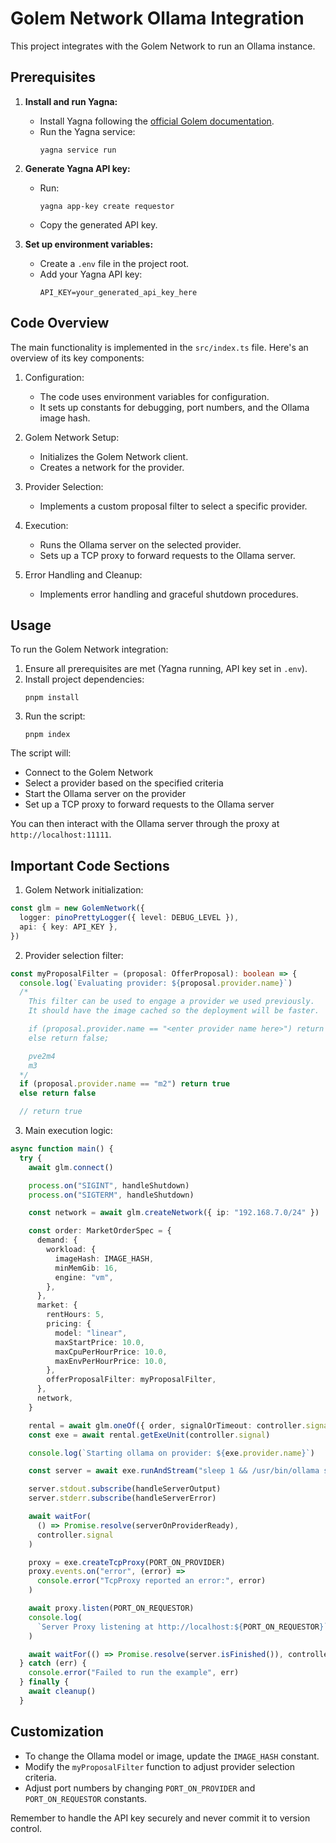 # Golem Network Ollama Integration

This project integrates with the Golem Network to run an Ollama instance.

## Prerequisites

1. **Install and run Yagna:**

   - Install Yagna following the [official Golem documentation](https://docs.golem.network/docs/quickstarts/js-quickstart).
   - Run the Yagna service:
     ```
     yagna service run
     ```

2. **Generate Yagna API key:**

   - Run:
     ```
     yagna app-key create requestor
     ```
   - Copy the generated API key.

3. **Set up environment variables:**
   - Create a `.env` file in the project root.
   - Add your Yagna API key:
     ```
     API_KEY=your_generated_api_key_here
     ```

## Code Overview

The main functionality is implemented in the `src/index.ts` file. Here's an overview of its key components:

1. Configuration:

   - The code uses environment variables for configuration.
   - It sets up constants for debugging, port numbers, and the Ollama image hash.

2. Golem Network Setup:

   - Initializes the Golem Network client.
   - Creates a network for the provider.

3. Provider Selection:

   - Implements a custom proposal filter to select a specific provider.

4. Execution:

   - Runs the Ollama server on the selected provider.
   - Sets up a TCP proxy to forward requests to the Ollama server.

5. Error Handling and Cleanup:
   - Implements error handling and graceful shutdown procedures.

## Usage

To run the Golem Network integration:

1. Ensure all prerequisites are met (Yagna running, API key set in `.env`).
2. Install project dependencies:
   ```
   pnpm install
   ```
3. Run the script:
   ```
   pnpm index
   ```

The script will:

- Connect to the Golem Network
- Select a provider based on the specified criteria
- Start the Ollama server on the provider
- Set up a TCP proxy to forward requests to the Ollama server

You can then interact with the Ollama server through the proxy at `http://localhost:11111`.

## Important Code Sections

1. Golem Network initialization:

```65:68:golem/src/index.ts
const glm = new GolemNetwork({
  logger: pinoPrettyLogger({ level: DEBUG_LEVEL }),
  api: { key: API_KEY },
})
```

2. Provider selection filter:

```47:62:golem/src/index.ts
const myProposalFilter = (proposal: OfferProposal): boolean => {
  console.log(`Evaluating provider: ${proposal.provider.name}`)
  /*
    This filter can be used to engage a provider we used previously.
    It should have the image cached so the deployment will be faster.

    if (proposal.provider.name == "<enter provider name here>") return true;
    else return false;

    pve2m4
    m3
  */
  if (proposal.provider.name == "m2") return true
  else return false

  // return true
```

3. Main execution logic:

```77:137:golem/src/index.ts
async function main() {
  try {
    await glm.connect()

    process.on("SIGINT", handleShutdown)
    process.on("SIGTERM", handleShutdown)

    const network = await glm.createNetwork({ ip: "192.168.7.0/24" })

    const order: MarketOrderSpec = {
      demand: {
        workload: {
          imageHash: IMAGE_HASH,
          minMemGib: 16,
          engine: "vm",
        },
      },
      market: {
        rentHours: 5,
        pricing: {
          model: "linear",
          maxStartPrice: 10.0,
          maxCpuPerHourPrice: 10.0,
          maxEnvPerHourPrice: 10.0,
        },
        offerProposalFilter: myProposalFilter,
      },
      network,
    }

    rental = await glm.oneOf({ order, signalOrTimeout: controller.signal })
    const exe = await rental.getExeUnit(controller.signal)

    console.log(`Starting ollama on provider: ${exe.provider.name}`)

    const server = await exe.runAndStream("sleep 1 && /usr/bin/ollama serve")

    server.stdout.subscribe(handleServerOutput)
    server.stderr.subscribe(handleServerError)

    await waitFor(
      () => Promise.resolve(serverOnProviderReady),
      controller.signal
    )

    proxy = exe.createTcpProxy(PORT_ON_PROVIDER)
    proxy.events.on("error", (error) =>
      console.error("TcpProxy reported an error:", error)
    )

    await proxy.listen(PORT_ON_REQUESTOR)
    console.log(
      `Server Proxy listening at http://localhost:${PORT_ON_REQUESTOR}`
    )

    await waitFor(() => Promise.resolve(server.isFinished()), controller.signal)
  } catch (err) {
    console.error("Failed to run the example", err)
  } finally {
    await cleanup()
  }
```

## Customization

- To change the Ollama model or image, update the `IMAGE_HASH` constant.
- Modify the `myProposalFilter` function to adjust provider selection criteria.
- Adjust port numbers by changing `PORT_ON_PROVIDER` and `PORT_ON_REQUESTOR` constants.

Remember to handle the API key securely and never commit it to version control.
